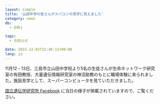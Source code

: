 ```yaml
---
layout: simple
title: '山田中学の皆さんがスパコンの見学に見えました'
category: news
db:
  - ddbj

tags:
  - お知らせ

date: 2015-12-02T15:46:13+09:00
lang: ja
---
```


<p>11月12・13日、三島市立山田中学校より5名の生徒さんが生命ネットワーク研究室の有田教授、大量遺伝情報研究室の神沼助教のもとに職場体験に来られました。施設見学として、スーパーコンピュータを見ていただきました。</p>

<p><a href="https://www.facebook.com/%E5%9B%BD%E7%AB%8B%E9%81%BA%E4%BC%9D%E5%AD%A6%E7%A0%94%E7%A9%B6%E6%89%80-242392782455048/" target="_blank">国立遺伝学研究所 Facebook</a> に当日の様子が掲載されていますので、ご覧ください。</p>

